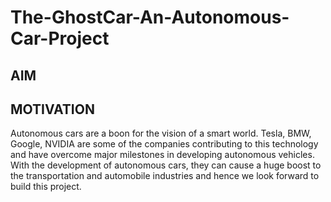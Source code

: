 # The-GhostCar-An-Autonomous-Car-Project
## AIM

## MOTIVATION 
Autonomous cars are a boon for the vision of a smart world. Tesla, BMW, Google, NVIDIA are some of the companies contributing to this technology and have overcome major milestones in developing autonomous vehicles. With the development of autonomous cars, they can cause a huge boost to the transportation and automobile industries and hence we look forward to build this project.
